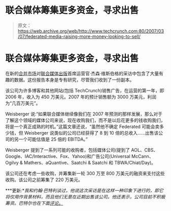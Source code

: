 # 联合媒体筹集更多资金，寻求出售

> 原文：<https://web.archive.org/web/http://www.techcrunch.com:80/2007/03/07/federated-media-raising-more-money-looking-to-sell/>

# 联合媒体筹集更多资金，寻求出售

 [](https://web.archive.org/web/20220819043351/http://fmpub.net/) 在新的[合并市场](https://web.archive.org/web/20220819043351/http://www.mergermarket.com/)对[联合媒体出版](https://web.archive.org/web/20220819043351/http://fmpub.net/)首席运营官·杰森·维斯伯格的采访中包含了大量有趣的数据。这份报告本身是专有研究，尽管我们收到了一份副本。

该公司为许多博客和其他网站(包括 TechCrunch)销售广告，在运营的第一年，即 2006 年，收入为 450 万美元。2007 年的预计销售额为 3000 万美元，利润为“几百万美元”。

Weisberger 说:“如果联合媒体继续像我们在 2007 年预测的那样发展，那么对于了解这个领域的媒体公司来说，现在收购我们，而不是以后花更多的钱收购我们，将是一个真正成熟的时机。”这篇文章还说，“虽然他不确定 Federated 可能会卖多少钱，但 Weisberger 说类似的公司已经获得了 8 到 10 倍的总收入……出售该公司的另一个可能估值是 25 倍的 EBITDA。”

Weisberger 提到了一系列可能的收购者，包括媒体公司(提到了 AOL、CBS、Google、IAC/Interactive、Fox、Yahoo)和广告公司(Universal McCann、Ogilvy & Mathers、aQuantive、Saatchi & Saatchi 和 TBWA/Chiat/Day)。

该公司还在考虑一些收购，并筹集新一轮 300 万至 800 万美元的融资来支付这些收购。该公司之前筹集了 220 万美元。

***更新:**我和约翰·巴特利谈过，他说这次采访是在这样一种印象下进行的，即它将仅用作背景材料，而且他们无意在近期出售该公司。他还表示，公司目前不积极筹资。巴特尔也在下面[评论。](https://web.archive.org/web/20220819043351/http://federatedmedia.net/)*